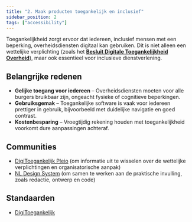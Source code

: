```yaml
---
title: "2. Maak producten toegankelijk en inclusief"
sidebar_position: 2
tags: ["accessibility"]
---
```


Toegankelijkheid zorgt ervoor dat iedereen, inclusief mensen met een beperking, overheidsdiensten digitaal kan gebruiken. Dit is niet alleen een wettelijke verplichting (zoals het [**Besluit Digitale Toegankelijkheid Overheid**](https://wetten.overheid.nl/BWBR0040936/2018-07-01)), maar ook essentieel voor inclusieve dienstverlening.

## Belangrijke redenen

- **Gelijke toegang voor iedereen** – Overheidsdiensten moeten voor alle burgers bruikbaar zijn, ongeacht fysieke of cognitieve beperkingen.
- **Gebruiksgemak** – Toegankelijke software is vaak voor iedereen prettiger in gebruik, bijvoorbeeld met duidelijke navigatie en goed contrast.
- **Kostenbesparing** – Vroegtijdig rekening houden met toegankelijkheid voorkomt dure aanpassingen achteraf.

## Communities

- [DigiToegankelijk Pleio](/communities/digitoegankelijk#community) (om informatie uit te wisselen over de wettelijke verplichtingen en organisatorische aanpak)
- [NL Design System](/communities/nl-design-system) (om samen te werken aan de praktische invulling, zoals redactie, ontwerp en code)

## Standaarden

- [DigiToegankelijk](/kennisbank/front-end/standaarden/digitoegankelijk)
